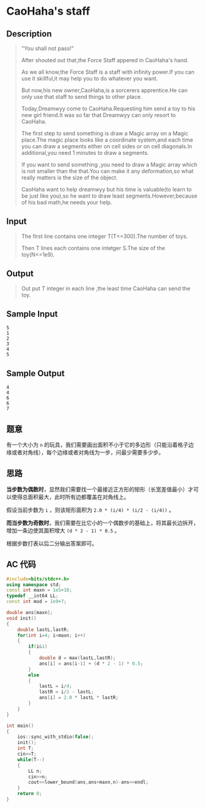# CaoHaha's staff

## **Description**

> "You shall not pass!"
>
> After shouted out that,the Force Staff appered in CaoHaha's hand.
>
> As we all know,the Force Staff is a staff with infinity power.If you can use it skillful,it may help you to do whatever you want.
>
> But now,his new owner,CaoHaha,is a sorcerers apprentice.He can only use that staff to send things to other place.
>
> Today,Dreamwyy come to CaoHaha.Requesting him send a toy to his new girl friend.It was so far that Dreamwyy can only resort to CaoHaha.
>
> The first step to send something is draw a Magic array on a Magic place.The magic place looks like a coordinate system,and each time you can draw a segments either on cell sides or on cell diagonals.In additional,you need 1 minutes to draw a segments.
>
> If you want to send something ,you need to draw a Magic array which is not smaller than the that.You can make it any deformation,so what really matters is the size of the object.
>
> CaoHaha want to help dreamwyy but his time is valuable(to learn to be just like you),so he want to draw least segments.However,because of his bad math,he needs your help.



## **Input**

> The first line contains one integer T(T<=300).The number of toys.
>
> Then T lines each contains one intetger S.The size of the toy(N<=1e9).



## **Output**

> Out put T integer in each line ,the least time CaoHaha can send the toy.



## **Sample Input**

    5
    1
    2
    3
    4
    5



## **Sample Output**

    4
    4
    6
    6
    7



## **题意**

有一个大小为 `n` 的玩具，我们需要画出面积不小于它的多边形（只能沿着格子边缘或者对角线），每个边缘或者对角线为一步，问最少需要多少步。



## **思路**

**当步数为偶数时**，显然我们需要找一个最接近正方形的矩形（长宽差值最小）才可以使得总面积最大，此时所有边都覆盖在对角线上。

假设当前步数为 `i` ，则该矩形面积为 `2.0 * (i/4) * (i/2 - (i/4))` 。

**而当步数为奇数时**，我们需要在比它小的一个偶数步的基础上，将其最长边拆开，增加一条边使其面积增大 `(d * 2 - 1) * 0.5` 。

根据步数打表以后二分输出答案即可。



## **AC 代码**

```cpp
#include<bits/stdc++.h>
using namespace std;
const int maxn = 1e5+10;
typedef __int64 LL;
const int mod = 1e9+7;

double ans[maxn];
void init()
{
    double lastL,lastR;
    for(int i=4; i<maxn; i++)
    {
        if(i&1)
        {
            double d = max(lastL,lastR);
            ans[i] = ans[i-1] + (d * 2 - 1) * 0.5;
        }
        else
        {
            lastL = i/4;
            lastR = i/2 - lastL;
            ans[i] = 2.0 * lastL * lastR;
        }
    }
}

int main()
{
    ios::sync_with_stdio(false);
    init();
    int T;
    cin>>T;
    while(T--)
    {
        LL n;
        cin>>n;
        cout<<lower_bound(ans,ans+maxn,n)-ans<<endl;
    }
    return 0;
}
```

